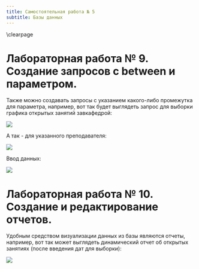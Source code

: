 ```yaml
---
title: Самостоятельная работа № 5
subtitle: Базы данных
---
```

\clearpage

# Лабораторная работа № 9. Создание запросов с between и параметром.

Также можно создавать запросы с указанием какого-либо промежутка для параметра, например, вот так будет выглядеть запрос для выборки графика открытых занятий завкафедрой:

![](1.png)

А так - для указанного преподавателя:

![](2.png)

Ввод данных:

![](3.png)

# Лабораторная работа № 10. Создание и редактирование отчетов.

Удобным средством визуализации данных из базы являются отчеты, например, вот так может выглядеть динамический отчет об открытых занятиях (после введения дат для выборки):

![](4.png)
